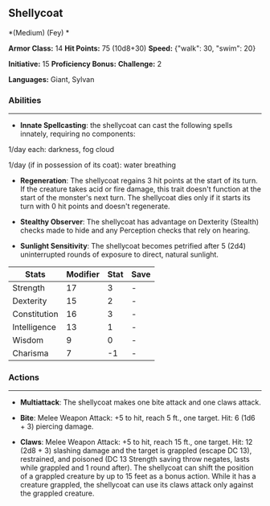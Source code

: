 ## Shellycoat
*(Medium) (Fey) *

**Armor Class:** 14
**Hit Points:** 75 (10d8+30)
**Speed:** {"walk": 30, "swim": 20}

**Initiative:** 15
**Proficiency Bonus:**
**Challenge:** 2

**Languages:** Giant, Sylvan

### Abilities
 --- 
- **Innate Spellcasting**: the shellycoat can cast the following spells innately, requiring no components:

1/day each: darkness, fog cloud

1/day (if in possession of its coat): water breathing

- **Regeneration**: The shellycoat regains 3 hit points at the start of its turn. If the creature takes acid or fire damage, this trait doesn't function at the start of the monster's next turn. The shellycoat dies only if it starts its turn with 0 hit points and doesn't regenerate.

- **Stealthy Observer**: The shellycoat has advantage on Dexterity (Stealth) checks made to hide and any Perception checks that rely on hearing.

- **Sunlight Sensitivity**: The shellycoat becomes petrified after 5 (2d4) uninterrupted rounds of exposure to direct, natural sunlight.



| Stats | Modifier | Stat | Save
| ---- | ---- | ---- | ---- |
| Strength | 17 | 3 | - |
| Dexterity | 15 | 2 | - |
| Constitution | 16 | 3 | - |
| Intelligence | 13 | 1 | - |
| Wisdom | 9 | 0 | - |
| Charisma | 7 | -1 | - |

### Actions
 --- 
- **Multiattack**: The shellycoat makes one bite attack and one claws attack.

- **Bite**: Melee Weapon Attack: +5 to hit, reach 5 ft., one target. Hit: 6 (1d6 + 3) piercing damage.

- **Claws**: Melee Weapon Attack: +5 to hit, reach 15 ft., one target. Hit: 12 (2d8 + 3) slashing damage and the target is grappled (escape DC 13), restrained, and poisoned (DC 13 Strength saving throw negates, lasts while grappled and 1 round after). The shellycoat can shift the position of a grappled creature by up to 15 feet as a bonus action. While it has a creature grappled, the shellycoat can use its claws attack only against the grappled creature.

